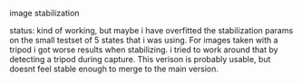 image stabilization

status: kind of working, but maybe i have overfitted the stabilization params on the small testset of 5 states that i was using.
For images taken with a tripod i got worse results when stabilizing. i tried to work around that by detecting a tripod during capture.
This verison is probably usable, but doesnt feel stable enough to merge to the main version.